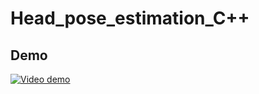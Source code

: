 # Head_pose_estimation_C++
 
## Demo
[![Video demo](https://img.youtube.com/vi/VID/0.jpg)](https://www.youtube.com/watch?v=9fd6_hVzUtc&feature=youtu.be)
